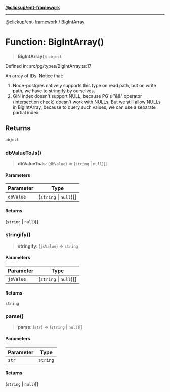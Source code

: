[**@clickup/ent-framework**](../README.md)

***

[@clickup/ent-framework](../globals.md) / BigIntArray

# Function: BigIntArray()

> **BigIntArray**(): `object`

Defined in: src/pg/types/BigIntArray.ts:17

An array of IDs. Notice that:
1. Node-postgres natively supports this type on read path, but on write path,
   we have to stringify by ourselves.
2. GIN index doesn't support NULL, because PG's "&&" operator (intersection
   check) doesn't work with NULLs. But we still allow NULLs in BigIntArray,
   because to query such values, we can use a separate partial index.

## Returns

`object`

### dbValueToJs()

> **dbValueToJs**: (`dbValue`) => (`string` \| `null`)[]

#### Parameters

| Parameter | Type |
| ------ | ------ |
| `dbValue` | (`string` \| `null`)[] |

#### Returns

(`string` \| `null`)[]

### stringify()

> **stringify**: (`jsValue`) => `string`

#### Parameters

| Parameter | Type |
| ------ | ------ |
| `jsValue` | (`string` \| `null`)[] |

#### Returns

`string`

### parse()

> **parse**: (`str`) => (`string` \| `null`)[]

#### Parameters

| Parameter | Type |
| ------ | ------ |
| `str` | `string` |

#### Returns

(`string` \| `null`)[]
